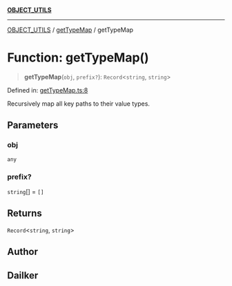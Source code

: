 [**OBJECT_UTILS**](../../README.md)

***

[OBJECT_UTILS](../../README.md) / [getTypeMap](../README.md) / getTypeMap

# Function: getTypeMap()

> **getTypeMap**(`obj`, `prefix?`): `Record`\<`string`, `string`\>

Defined in: [getTypeMap.ts:8](https://github.com/dailker/everyutil/blob/0ec5ce08552e5059ec58e2975404aeb74a6202b1/src/object/getTypeMap.ts#L8)

Recursively map all key paths to their value types.

## Parameters

### obj

`any`

### prefix?

`string`[] = `[]`

## Returns

`Record`\<`string`, `string`\>

## Author

## Dailker
